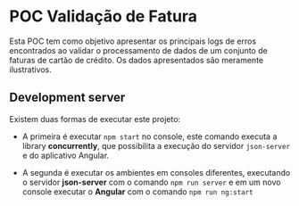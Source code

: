# POC Validação de Fatura

Esta POC tem como objetivo apresentar os principais logs de erros encontrados ao validar o processamento de dados de um conjunto de faturas de cartão de crédito. Os dados apresentados são meramente ilustrativos.

## Development server

Existem duas formas de executar este projeto:

* A primeira é executar `npm start` no console, este comando executa a library __concurrently__, que possibilita a execução do servidor `json-server` e do aplicativo Angular.

* A segunda é executar os ambientes em consoles diferentes, executando o servidor __json-server__ com o comando `npm run server` e em um novo console executar o __Angular__ com o comando `npm run ng:start`
